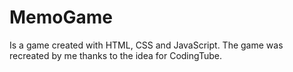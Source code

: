# MemoGame
Is a game created with HTML, CSS and JavaScript. The game was recreated by me thanks to the idea for CodingTube.
